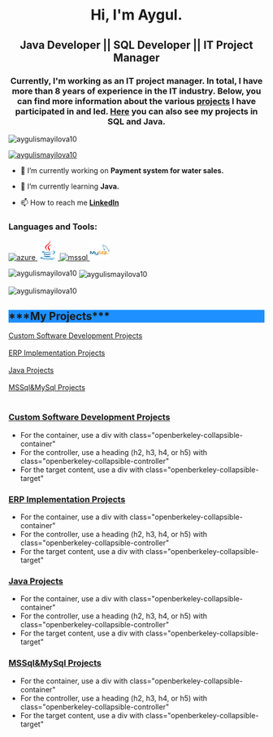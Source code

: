 <h1 align="center">Hi, I'm Aygul.</h1>
<h2 align="center">Java Developer || SQL Developer || IT Project Manager</h2>
<h3 align="center"> Currently, I'm working as an IT project manager. In total, I have more than 8 years of experience in the IT industry. Below, you can find more information about the various <a href="https://github.com/AygulIsmayilova10#my-projects" alt="azure" width="40" height="40"/> projects</a>   I have participated in and led.
<a href="https://github.com/AygulIsmayilova10#my-projects" alt="azure" width="40" height="40"/> Here</a> you can also see my projects in SQL and Java.
</h3>


<p align="left"> <img src="https://komarev.com/ghpvc/?username=aygulismayilova10&label=Profile%20views&color=0e75b6&style=flat" alt="aygulismayilova10" /> </p>

<p align="left"> <a href="https://github.com/ryo-ma/github-profile-trophy"><img src="https://github-profile-trophy.vercel.app/?username=aygulismayilova10" alt="aygulismayilova10" /></a> </p>

- 🔭 I’m currently working on **Payment system for water sales.**

- 🌱 I’m currently learning **Java.**

- 📫 How to reach me **[LinkedIn](https://www.linkedin.com/in/aygul-ismayilova-018547177/)**


<p align="left">
</p>

<h3 align="left">Languages and Tools:</h3>
<p align="left"> <a href="https://azure.microsoft.com/en-in/" target="_blank" rel="noreferrer"> <img src="https://www.vectorlogo.zone/logos/microsoft_azure/microsoft_azure-icon.svg" alt="azure" width="40" height="40"/> </a> <a href="https://www.java.com" target="_blank" rel="noreferrer"> <img src="https://raw.githubusercontent.com/devicons/devicon/master/icons/java/java-original.svg" alt="java" width="40" height="40"/> </a> <a href="https://www.microsoft.com/en-us/sql-server" target="_blank" rel="noreferrer"> <img src="https://www.svgrepo.com/show/303229/microsoft-sql-server-logo.svg" alt="mssql" width="40" height="40"/> </a> <a href="https://www.mysql.com/" target="_blank" rel="noreferrer"> <img src="https://raw.githubusercontent.com/devicons/devicon/master/icons/mysql/mysql-original-wordmark.svg" alt="mysql" width="40" height="40"/> </a> </p>

<p><img align="left" src="https://github-readme-stats.vercel.app/api/top-langs?username=aygulismayilova10&show_icons=true&locale=en&layout=compact" alt="aygulismayilova10" /></p>

<p>&nbsp;<img align="center" src="https://github-readme-stats.vercel.app/api?username=aygulismayilova10&show_icons=true&locale=en" alt="aygulismayilova10" /></p>

<p><img align="center" src="https://github-readme-streak-stats.herokuapp.com/?user=aygulismayilova10&" alt="aygulismayilova10" /></p>
<h2 style="background-color:DodgerBlue;">***My Projects***</h2>
<a href=""/>Custom Software Development Projects</a><br></br>
<a href=""/>ERP Implementation Projects</a><br></br>
<a href=""/>Java Projects</a> <br></br>
<a href=""/>MSSql&MySql Projects</a> <br></br>

<div class="field-item even"><ul>
</ul>
<div class="openberkeley-collapsible-container" id="openberkeley-collapsible-container-0" aria-expanded="false">
<h3 class="openberkeley-collapsible-controller"><a href="#openberkeley-collapsible-container-0-target" class="openberkeley-collapsible-trigger" aria-expanded="false" id="openberkeley-collapsible-container-0-trigger" aria-controls="openberkeley-collapsible-container-0-target">Custom Software Development Projects <span class="openberkeley-collapsible-status"><span class="fa fa-plus"><span class="element-invisible"></span></span></span></a></h3>
<ul>
<li>For the container, use a div with class="openberkeley-collapsible-container"</li>
<li>For the controller, use a heading (h2, h3, h4, or h5) with class="openberkeley-collapsible-controller"</li>
<li>For the target content, use a div with class="openberkeley-collapsible-target"</li>
</ul>
</div>
</div>
<div class="openberkeley-collapsible-container" id="openberkeley-collapsible-container-1" aria-expanded="false">
<h3 class="openberkeley-collapsible-controller"><a href="#openberkeley-collapsible-container-1-target" class="openberkeley-collapsible-trigger" aria-expanded="false" id="openberkeley-collapsible-container-1-trigger" aria-controls="openberkeley-collapsible-container-1-target">ERP Implementation Projects <span class="openberkeley-collapsible-status"><span class="fa fa-plus"><span class="element-invisible"></span></span></span></a></h3>
<ul>
<li>For the container, use a div with class="openberkeley-collapsible-container"</li>
<li>For the controller, use a heading (h2, h3, h4, or h5) with class="openberkeley-collapsible-controller"</li>
<li>For the target content, use a div with class="openberkeley-collapsible-target"</li>
</ul>
</div>
<div class="openberkeley-collapsible-container" id="openberkeley-collapsible-container-2" aria-expanded="false">
<h3 class="openberkeley-collapsible-controller"><a href="#openberkeley-collapsible-container-2-target" class="openberkeley-collapsible-trigger" aria-expanded="false" id="openberkeley-collapsible-container-2-trigger" aria-controls="openberkeley-collapsible-container-2-target">Java Projects <span class="openberkeley-collapsible-status"><span class="fa fa-plus"><span class="element-invisible"></span></span></span></a></h3>
<ul>
<li>For the container, use a div with class="openberkeley-collapsible-container"</li>
<li>For the controller, use a heading (h2, h3, h4, or h5) with class="openberkeley-collapsible-controller"</li>
<li>For the target content, use a div with class="openberkeley-collapsible-target"</li>
</ul>
</div>
<div class="openberkeley-collapsible-container" id="openberkeley-collapsible-container-3" aria-expanded="false">
<h3 class="openberkeley-collapsible-controller"><a href="#openberkeley-collapsible-container-3-target" class="openberkeley-collapsible-trigger" aria-expanded="false" id="openberkeley-collapsible-container-3-trigger" aria-controls="openberkeley-collapsible-container-3-target">MSSql&MySql Projects <span class="openberkeley-collapsible-status"><span class="fa fa-plus"><span class="element-invisible"></span></span></span></a></h3>
<ul>
<li>For the container, use a div with class="openberkeley-collapsible-container"</li>
<li>For the controller, use a heading (h2, h3, h4, or h5) with class="openberkeley-collapsible-controller"</li>
<li>For the target content, use a div with class="openberkeley-collapsible-target"</li>
</ul>
</div>
</div>

